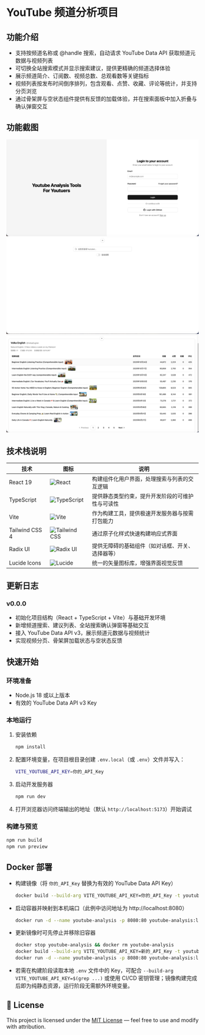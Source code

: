 # YouTube 频道分析项目

## 功能介绍

- 支持按频道名称或 @handle 搜索，自动请求 YouTube Data API 获取频道元数据与视频列表
- 可切换全站搜索模式并显示搜索建议，提供更精确的频道选择体验
- 展示频道简介、订阅数、视频总数、总观看数等关键指标
- 视频列表按发布时间倒序排列，包含观看、点赞、收藏、评论等统计，并支持分页浏览
- 通过骨架屏与空状态组件提供有反馈的加载体验，并在搜索面板中加入折叠与确认弹窗交互

## 功能截图

<!-- TODO: 在此添加项目截图，例如使用 Markdown 图片语法或 HTML 标签 -->

![alt text](./public/login.png)
![alt text](./public/search.png)
![alt text](./public/video-result.png)

## 技术栈说明

| 技术           | 图标                                                                                                                                                 | 说明                                             |
| -------------- | ---------------------------------------------------------------------------------------------------------------------------------------------------- | ------------------------------------------------ |
| React 19       | <img src="https://cdn.jsdelivr.net/gh/devicons/devicon/icons/react/react-original.svg" alt="React" width="24" height="24" />                         | 构建组件化用户界面，处理搜索与列表的交互逻辑     |
| TypeScript     | <img src="https://cdn.jsdelivr.net/gh/devicons/devicon/icons/typescript/typescript-original.svg" alt="TypeScript" width="24" height="24" />          | 提供静态类型约束，提升开发阶段的可维护性与可读性 |
| Vite           | <img src="https://cdn.jsdelivr.net/gh/devicons/devicon/icons/vitejs/vitejs-original.svg" alt="Vite" width="24" height="24" />                        | 作为构建工具，提供极速开发服务器与按需打包能力   |
| Tailwind CSS 4 | <img src="https://img.shields.io/badge/Tailwind%20CSS-38B2AC?logo=tailwindcss&logoColor=white&style=for-the-badge" alt="Tailwind CSS" height="24" /> | 通过原子化样式快速构建响应式界面                 |
| Radix UI       | <img src="https://avatars.githubusercontent.com/u/75042455?s=200&v=4" alt="Radix UI" width="24" height="24" />                                       | 提供无障碍的基础组件（如对话框、开关、选择器等） |
| Lucide Icons   | <img src="https://img.shields.io/badge/Lucide-18181B?logo=lucide&logoColor=white&style=for-the-badge" alt="Lucide" height="24" />                    | 统一的矢量图标库，增强界面视觉反馈               |

## 更新日志

### v0.0.0

- 初始化项目结构（React + TypeScript + Vite）与基础开发环境
- 新增频道搜索、建议列表、全站搜索确认弹窗等基础交互
- 接入 YouTube Data API v3，展示频道元数据与视频统计
- 实现视频分页、骨架屏加载状态与空状态反馈

## 快速开始

### 环境准备

- Node.js 18 或以上版本
- 有效的 YouTube Data API v3 Key

### 本地运行

1. 安装依赖
   ```bash
   npm install
   ```
2. 配置环境变量，在项目根目录创建 `.env.local`（或 `.env`）文件并写入：
   ```bash
   VITE_YOUTUBE_API_KEY=你的_API_Key
   ```
3. 启动开发服务器
   ```bash
   npm run dev
   ```
4. 打开浏览器访问终端输出的地址（默认 `http://localhost:5173`）开始调试

### 构建与预览

```bash
npm run build
npm run preview
```

## Docker 部署

- 构建镜像（将 `你的_API_Key` 替换为有效的 YouTube Data API Key）
  ```bash
  docker build --build-arg VITE_YOUTUBE_API_KEY=你的_API_Key -t youtube-analysis:latest .
  ```
- 启动容器并映射到本机端口（此例中访问地址为 http://localhost:8080）
  ```bash
  docker run -d --name youtube-analysis -p 8080:80 youtube-analysis:latest
  ```
- 更新镜像时可先停止并移除旧容器
  ```bash
  docker stop youtube-analysis && docker rm youtube-analysis
  docker build --build-arg VITE_YOUTUBE_API_KEY=新的_API_Key -t youtube-analysis:latest .
  docker run -d --name youtube-analysis -p 8080:80 youtube-analysis:latest
  ```
- 若需在构建阶段读取本地 `.env` 文件中的 Key，可配合 `--build-arg VITE_YOUTUBE_API_KEY=$(grep ...)` 或使用 CI/CD 密钥管理；镜像构建完成后即为纯静态资源，运行阶段无需额外环境变量。

## 🪪 License

This project is licensed under the [MIT License](./LICENSE) — feel free to use and modify with attribution.
